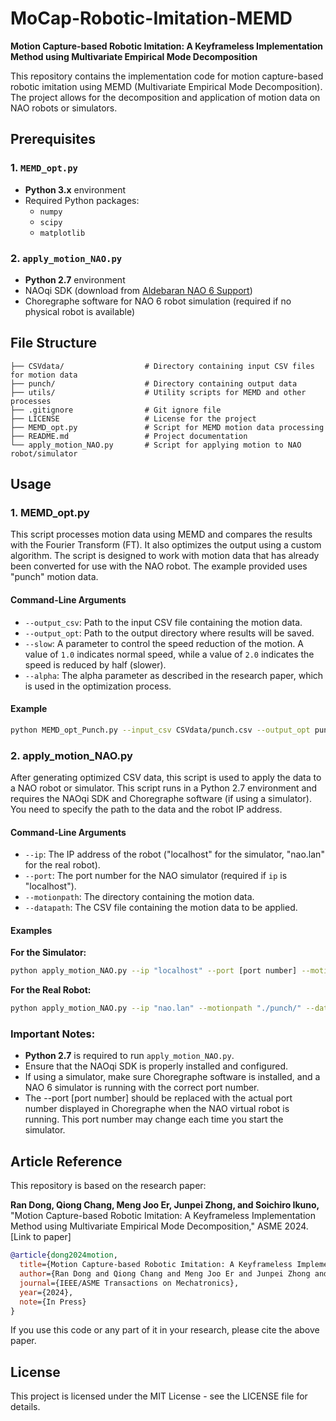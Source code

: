 # MoCap-Robotic-Imitation-MEMD

**Motion Capture-based Robotic Imitation: A Keyframeless Implementation Method using Multivariate Empirical Mode Decomposition**

This repository contains the implementation code for motion capture-based robotic imitation using MEMD (Multivariate Empirical Mode Decomposition). The project allows for the decomposition and application of motion data on NAO robots or simulators.

## Prerequisites

### 1. `MEMD_opt.py`
- **Python 3.x** environment
- Required Python packages:
  - `numpy`
  - `scipy`
  - `matplotlib`
  
### 2. `apply_motion_NAO.py`
- **Python 2.7** environment
- NAOqi SDK (download from [Aldebaran NAO 6 Support](https://www.aldebaran.com/en/support/nao-6/downloads-softwares))
- Choregraphe software for NAO 6 robot simulation (required if no physical robot is available)

## File Structure

```plaintext
├── CSVdata/                  # Directory containing input CSV files for motion data
├── punch/                    # Directory containing output data
├── utils/                    # Utility scripts for MEMD and other processes
├── .gitignore                # Git ignore file
├── LICENSE                   # License for the project
├── MEMD_opt.py               # Script for MEMD motion data processing
├── README.md                 # Project documentation
└── apply_motion_NAO.py       # Script for applying motion to NAO robot/simulator
```

## Usage

### 1. MEMD_opt.py

This script processes motion data using MEMD and compares the results with the Fourier Transform (FT). It also optimizes the output using a custom algorithm. The script is designed to work with motion data that has already been converted for use with the NAO robot. The example provided uses "punch" motion data.

#### Command-Line Arguments

- `--output_csv`: Path to the input CSV file containing the motion data.
- `--output_opt`: Path to the output directory where results will be saved.
- `--slow`: A parameter to control the speed reduction of the motion. A value of `1.0` indicates normal speed, while a value of `2.0` indicates the speed is reduced by half (slower).
- `--alpha`: The alpha parameter as described in the research paper, which is used in the optimization process.


#### Example

```bash
python MEMD_opt_Punch.py --input_csv CSVdata/punch.csv --output_opt punch --slow 1.0 --alpha 0.5
```

### 2. apply_motion_NAO.py

After generating optimized CSV data, this script is used to apply the data to a NAO robot or simulator. This script runs in a Python 2.7 environment and requires the NAOqi SDK and Choregraphe software (if using a simulator). You need to specify the path to the data and the robot IP address.

#### Command-Line Arguments

- `--ip`: The IP address of the robot ("localhost" for the simulator, "nao.lan" for the real robot).
- `--port`: The port number for the NAO simulator (required if `ip` is "localhost").
- `--motionpath`: The directory containing the motion data.
- `--datapath`: The CSV file containing the motion data to be applied.

#### Examples

**For the Simulator:**

```bash
python apply_motion_NAO.py --ip "localhost" --port [port number] --motionpath "./punch/" --datapath "out_hhtAgr.csv"
```

**For the Real Robot:**

```bash
python apply_motion_NAO.py --ip "nao.lan" --motionpath "./punch/" --datapath "out_hhtAgr.csv"
```

### Important Notes:
- **Python 2.7** is required to run `apply_motion_NAO.py`.
- Ensure that the NAOqi SDK is properly installed and configured.
- If using a simulator, make sure Choregraphe software is installed, and a NAO 6 simulator is running with the correct port number.
- The --port [port number] should be replaced with the actual port number displayed in Choregraphe when the NAO virtual robot is running. This port number may change each time you start the simulator.

## Article Reference

This repository is based on the research paper:

**Ran Dong, Qiong Chang, Meng Joo Er, Junpei Zhong, and Soichiro Ikuno,** "Motion Capture-based Robotic Imitation: A Keyframeless Implementation Method using Multivariate Empirical Mode Decomposition," ASME 2024. [Link to paper]

```bibtex
@article{dong2024motion,
  title={Motion Capture-based Robotic Imitation: A Keyframeless Implementation Method using Multivariate Empirical Mode Decomposition},
  author={Ran Dong and Qiong Chang and Meng Joo Er and Junpei Zhong and Soichiro Ikuno},
  journal={IEEE/ASME Transactions on Mechatronics},
  year={2024},
  note={In Press}
}
```

If you use this code or any part of it in your research, please cite the above paper.


## License

This project is licensed under the MIT License - see the LICENSE file for details.
